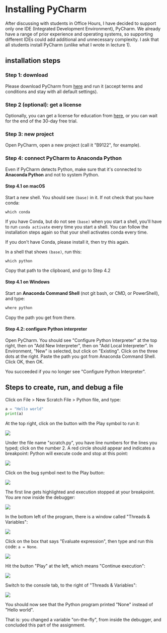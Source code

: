 # Installing PyCharm

After discussing with students in Office Hours, I have decided to support only one IDE (Integrated Development Environment), PyCharm. We already have a range of prior experience and operating systems, so supporting different IDEs could add additional and unnecessary complexity. I ask that all students install PyCharm (unlike what I wrote in lecture 1).

## installation steps

### Step 1: download

Please download PyCharm from [here](https://www.jetbrains.com/pycharm/download/) and run it (accept terms and conditions and stay with all default settings).

### Step 2 (optional): get a license

Optionally, you can get a license for education from [here](https://www.jetbrains.com/community/education/#students/), or you can wait for the end of the 30-day free trial.

### Step 3: new project

Open PyCharm, open a new project (call it "B9122", for example).

### Step 4: connect PyCharm to Anaconda Python

Even if PyCharm detects Python, make sure that it's connected to **Anaconda Python** and not to system Python.

#### Step 4.1 on macOS

Start a new shell. You should see `(base)` in it. If not check that you have conda:

```
which conda
```

If you have Conda, but do not see `(base)` when you start a shell, you'll have to run `conda activate` every time you start a shell. You can follow the installation steps again so that your shell activates conda every time.

If you don't have Conda, please install it, then try this again.

In a shell that shows `(base)`, run this:

```
which python
```

Copy that path to the clipboard, and go to Step 4.2

#### Step 4.1 on Windows

Start an **Anaconda Command Shell** (not git bash, or CMD, or PowerShell), and type:

``` python
where python
```

Copy the path you get from there.

#### Step 4.2: configure Python interpreter

Open PyCharm. You should see "Configure Python Interpreter" at the top right, then on "Add New Interpreter", then on "Add Local Interpreter". In Environment, "New" is selected, but click on "Existing". Click on the three dots at the right. Paste the path you got from Anaconda Command Shell. Click OK, then OK.

You succeeded if you no longer see "Configure Python Interpreter".

## Steps to create, run, and debug a file

Click on File > New Scratch File > Python file, and type:

``` python
a = "Hello world"
print(a)
```

At the top right, click on the button with the Play symbol to run it:

<img src="images/play_button.png" />

Under the file name "scratch.py", you have line numbers for the lines you typed; click on the number 2. A red circle should appear and indicates a breakpoint: Python will execute code and stop at this point:

<img src="images/debug_button.png" />

Click on the bug symbol next to the Play button:

<img src="images/play_button.png" />

The first line gets highlighted and execution stopped at your breakpoint. You are now inside the debugger:

<img src="images/debugger.png" />

In the bottom left of the program, there is a window called "Threads & Variables":

<img src="images/variables.png" />

Click on the box that says "Evaluate expression", then type and run this code: `a = None`.

<img src="images/inside_debugger.png" />

Hit the button "Play" at the left, which means "Continue execution":

<img src="images/continue.png" />

Switch to the console tab, to the right of "Threads & Variables":

<img src="images/debugging_result.png" />

You should now see that the Python program printed "None" instead of "Hello world".

That is: you changed a variable "on-the-fly", from inside the debugger, and concluded this part of the assignment.

